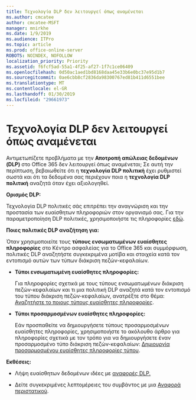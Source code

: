 ```yaml
---
title: Τεχνολογία DLP δεν λειτουργεί όπως αναμένεται
ms.author: cmcatee
author: cmcatee-MSFT
manager: mnirkhe
ms.date: 1/9/2019
ms.audience: ITPro
ms.topic: article
ms.prod: office-online-server
ROBOTS: NOINDEX, NOFOLLOW
localization_priority: Priority
ms.assetid: f6fcf5ad-55a1-4f25-af27-1f7c1ce06409
ms.openlocfilehash: 0d50ac1aed1bd8168daa45e33b6e0bc37e95d1b7
ms.sourcegitcommit: 0ae6cbb8cf2836da98300767ed81b411d6551bee
ms.translationtype: MT
ms.contentlocale: el-GR
ms.lasthandoff: 01/30/2019
ms.locfileid: "29661973"
---
```

# <a name="dlp-not-working-as-expected"></a>Τεχνολογία DLP δεν λειτουργεί όπως αναμένεται


Αντιμετωπίζετε προβλήματα με την **Αποτροπή απώλειας δεδομένων (DLP)** στο Office 365 δεν λειτουργεί όπως αναμένεται; Σε αυτή την περίπτωση, βεβαιωθείτε ότι η **τεχνολογία DLP πολιτική** έχει ρυθμιστεί σωστά και ότι τα δεδομένα σας περιέχουν ποια η **τεχνολογία DLP πολιτική** αναζητά όταν έχει αξιολογηθεί. 
  
 **Ορισμός DLP:**
  
Τεχνολογία DLP πολιτικές σάς επιτρέπει την αναγνώριση και την προστασία των ευαίσθητων πληροφοριών στον οργανισμό σας. Για την παραμετροποίηση DLP πολιτικές, χρησιμοποιήστε τις πληροφορίες [εδώ](https://docs.microsoft.com/office365/securitycompliance/prevent-data-loss#set-up-dlp).
  
 **Ποιες πολιτικές DLP αναζήτηση για:**
  
Όταν χρησιμοποιείτε τους **τύπους ενσωματωμένων ευαίσθητες πληροφορίες** στο Κέντρο ασφαλείας για το Office 365 και συμμόρφωση, πολιτικές DLP αναζητήστε συγκεκριμένα μοτίβα και στοιχεία κατά τον εντοπισμό αυτών των τύπων διάκριση πεζών-κεφαλαίων. 
  
- **Τύποι ενσωματωμένη ευαίσθητες πληροφορίες:**
    
    Για πληροφορίες σχετικά με τους τύπους ενσωματωμένων διάκριση πεζών-κεφαλαίων και τι μια πολιτική DLP αναζητά κατά τον εντοπισμό του τύπου διάκριση πεζών-κεφαλαίων, ανατρέξτε στο θέμα: [Αναζητήστε το ποιους τύπους ευαίσθητες πληροφορίες](https://docs.microsoft.com/office365/securitycompliance/what-the-sensitive-information-types-look-for).
    
- **Τύποι προσαρμοσμένων ευαίσθητες πληροφορίες:**
    
    Εάν προσπαθείτε να δημιουργήσετε τύπους προσαρμοσμένων ευαίσθητες πληροφορίες, χρησιμοποιήστε το ακόλουθο άρθρο για πληροφορίες σχετικά με τον τρόπο για να δημιουργήσετε έναν προσαρμοσμένο τύπο διάκριση πεζών-κεφαλαίων: [Δημιουργία προσαρμοσμένου ευαίσθητες πληροφορίες τύπου](https://docs.microsoft.com/office365/securitycompliance/create-a-custom-sensitive-information-type).
    
 **Εκθέσεις:**
  
- Λήψη ευαίσθητων δεδομένων ιδέες με [αναφορές DLP.](https://docs.microsoft.com/office365/securitycompliance/data-loss-prevention-policies#dlp-reports)
    
- Δείτε συγκεκριμένες λεπτομέρειες του συμβάντος με μια [Αναφορά περιστατικού](https://docs.microsoft.com/office365/securitycompliance/data-loss-prevention-policies#incident-reports).
    

